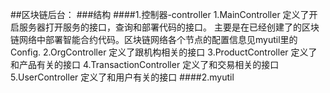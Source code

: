 ##区块链后台：
###结构
####1.控制器-controller
1.MainController 定义了开启服务器打开服务的接口，查询和部署代码的接口。
主要是在已经创建了的区块链网络中部署智能合约代码。区块链网络各个节点的配置信息见myutil里的Config.
2.OrgController 定义了跟机构相关的接口
3.ProductController 定义了和产品有关的接口
4.TransactionController 定义了和交易相关的接口
5.UserController 定义了和用户有关的接口
####2.myutil

